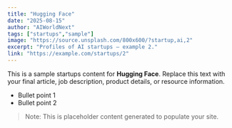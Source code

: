 ```yaml
---
title: "Hugging Face"
date: "2025-08-15"
author: "AIWorldNext"
tags: ["startups","sample"]
image: "https://source.unsplash.com/800x600/?startup,ai,2"
excerpt: "Profiles of AI startups — example 2."
link: "https://example.com/startups/2"
---
```


This is a sample startups content for **Hugging Face**. Replace this text with your final article, job description, product details, or resource information.

- Bullet point 1
- Bullet point 2

> Note: This is placeholder content generated to populate your site.
